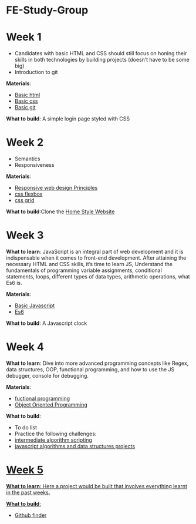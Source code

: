 # FE-Study-Group


# Week 1

- Candidates with basic HTML and CSS should still focus on honing their skills in both technologies by building projects (doesn’t have to be some big)
- Introduction to git 

__Materials__: 
- <a href='https://learn.freecodecamp.org/responsive-web-design/basic-html-and-html5'>Basic html</a>
- <a href='https://learn.freecodecamp.org/responsive-web-design/basic-css'>Basic css</a>
- <a href='https://product.hubspot.com/blog/git-and-github-tutorial-for-beginners'>Basic git</a>


__What to build__: A simple login page styled with CSS


# Week 2

- Semantics
- Responsiveness

__Materials__: 
- <a href='https://learn.freecodecamp.org/responsive-web-design/responsive-web-design-principles'>Responsive web design Principles</a>
- <a href='https://learn.freecodecamp.org/responsive-web-design/css-flexbox'> css flexbox</a>
- <a href='https://learn.freecodecamp.org/responsive-web-design/css-grid'>css grid</a>


__What to build__:Clone the <a href='https://cdn.dribbble.com/users/757683/screenshots/6976861/downloads/Home_Style_02@1x.jpg'>Home Style Website</a> 


# Week 3
__What to learn__: 
JavaScript is an integral part of web development and it is indispensable when it comes to front-end development. After attaining the necessary HTML and CSS skills, it’s time to learn JS, Understand the fundamentals of programming variable assignments, conditional statements, loops, different types of data types, arithmetic operations, what Es6 is.



__Materials__: 
- <a href='https://learn.freecodecamp.org/javascript-algorithms-and-data-structures/basic-javascript'>Basic Javascript</a>
- <a href='https://learn.freecodecamp.org/javascript-algorithms-and-data-structures/es6'>Es6</a>

__What to build__: A Javascript clock 



# Week 4
__What to learn__: 
Dive into more advanced programming concepts like Regex, data structures, OOP, functional programming, and how to use the JS debugger, console for debugging.


__Materials__: 
- <a href='https://learn.freecodecamp.org/javascript-algorithms-and-data-structures/functional-programming'>fuctional programming</a>
- <a href='https://learn.freecodecamp.org/javascript-algorithms-and-data-structures/object-oriented-programming'>Object Oriented Programming</a>

__What to build__:
- To do list
- Practice the following challenges:
 - <a href='https://learn.freecodecamp.org/javascript-algorithms-and-data-structures/intermediate-algorithm-scripting'>intermediate    algorithm scripting</a>
 - <a href='https://learn.freecodecamp.org/javascript-algorithms-and-data-structures/javascript-algorithms-and-data-structures-projects'>javascript algorithms and data structures projects



# Week 5
__What to learn__: 
Here a project would be built that involves everything learnt in the past weeks.

__What to build__:
- Github finder
  


